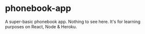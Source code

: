 # phonebook-app
A super-basic phonebook app. Nothing to see here. 
It's for learning purposes on React, Node & Heroku.
